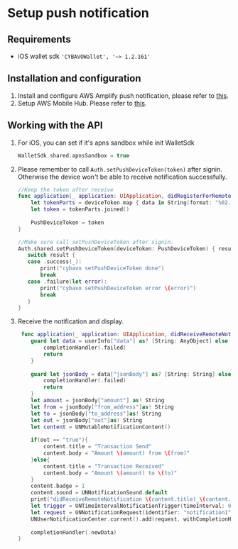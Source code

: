 # Setup push notification
## Requirements
- iOS wallet sdk `'CYBAVOWallet', '~> 1.2.161'`
## Installation and configuration
1. Install and configure AWS Amplify push notification, please refer to [this](https://aws-amplify.github.io/docs/js/push-notifications).
2. Setup AWS Mobile Hub. Please refer to [this](../docs/PushNotificationAws.md).
## Working with the API
1. For iOS, you can set if it's apns sandbox while init WalletSdk
    ```swift
   WalletSdk.shared.apnsSandbox = true
    ```
2. Please remember to call `Auth.setPushDeviceToken(token)` after signin. Otherwise the device won't be able to receive notification successfully. 
    ```swift
    //Keep the token after receive
    func application(_ application: UIApplication, didRegisterForRemoteNotificationsWithDeviceToken deviceToken: Data) {
        let tokenParts = deviceToken.map { data in String(format: "%02.2hhx", data) }
        let token = tokenParts.joined()
        
        PushDeviceToken = token
    }
   
   //Make sure call setPushDeviceToken after signin. 
   Auth.shared.setPushDeviceToken(deviceToken: PushDeviceToken) { result in
       switch result {
       case .success(_):
           print("cybavo setPushDeviceToken done")
           break
       case .failure(let error):
           print("cybavo setPushDeviceToken error \(error)")
           break
       }
   }
    ```
3. Receive the notification and display.
    
    ```swift
     func application(_ application: UIApplication, didReceiveRemoteNotification userInfo: [AnyHashable: Any], fetchCompletionHandler completionHandler: @escaping (UIBackgroundFetchResult) -> Void) {
        guard let data = userInfo["data"] as? [String: AnyObject] else {
            completionHandler(.failed)
            return
        }
        
        guard let jsonBody = data["jsonBody"] as? [String: String] else {
            completionHandler(.failed)
            return
        }
        let amount = jsonBody["amount"] as! String
        let from = jsonBody["from_address"]as! String
        let to = jsonBody["to_address"]as! String
        let out = jsonBody["out"]as! String
        let content = UNMutableNotificationContent()
        
        if(out == "true"){
            content.title = "Transaction Send"
            content.body = "Amount \(amount) from \(from)"
        }else{
            content.title = "Transaction Received"
            content.body = "Amount \(amount) to \(to)"
        }
        content.badge = 1
        content.sound = UNNotificationSound.default
        print("didReceiveRemoteNotification \(content.title)_\(content.body)")
        let trigger = UNTimeIntervalNotificationTrigger(timeInterval: 0.1, repeats: false)
        let request = UNNotificationRequest(identifier: "notification1", content: content, trigger: trigger)
        UNUserNotificationCenter.current().add(request, withCompletionHandler: nil)
        
        completionHandler(.newData)
    }
    ```

